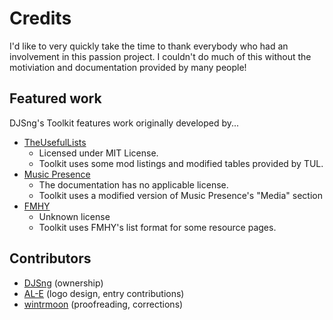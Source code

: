 # Credits
I'd like to very quickly take the time to thank everybody who had an involvement in this passion project. I couldn't do much of this without the motiviation and documentation provided by many people!

## Featured work
DJSng's Toolkit features work originally developed by...

- [TheUsefulLists](https://github.com/TheUsefulLists/UsefulMods)  
    - Licensed under MIT License.
    - Toolkit uses some mod listings and modified tables provided by TUL.
- [Music Presence](https://github.com/ungive/discord-music-presence)
    - The documentation has no applicable license.
    - Toolkit uses a modified version of Music Presence's "Media" section
- [FMHY](https://fmhy.net)
    - Unknown license
    - Toolkit uses FMHY's list format for some resource pages.

## Contributors

- [DJSng](https://github.com/DJSng4) (ownership)
- [AL-E](https://github.com/fem-al-e) (logo design, entry contributions)
- [wintrmoon](https://github.com/wintrmoon) (proofreading, corrections)